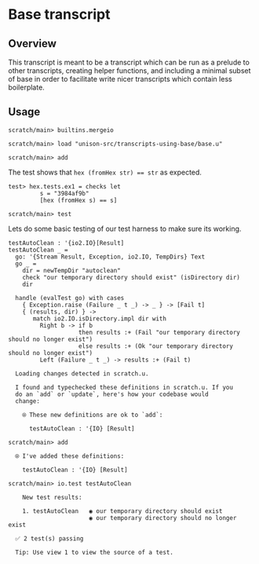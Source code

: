 # Base transcript

## Overview

This transcript is meant to be a transcript which can be run as a
prelude to other transcripts, creating helper functions, and including
a minimal subset of base in order to facilitate write nicer
transcripts which contain less boilerplate.

## Usage

``` ucm :hide
scratch/main> builtins.mergeio

scratch/main> load "unison-src/transcripts-using-base/base.u"

scratch/main> add
```

The test shows that `hex (fromHex str) == str` as expected.

``` unison :hide
test> hex.tests.ex1 = checks let
         s = "3984af9b"
         [hex (fromHex s) == s]
```

``` ucm :hide
scratch/main> test
```

Lets do some basic testing of our test harness to make sure its
working.

``` unison
testAutoClean : '{io2.IO}[Result]
testAutoClean _ =
  go: '{Stream Result, Exception, io2.IO, TempDirs} Text
  go _ =
    dir = newTempDir "autoclean"
    check "our temporary directory should exist" (isDirectory dir)
    dir

  handle (evalTest go) with cases
    { Exception.raise (Failure _ t _) -> _ } -> [Fail t]
    { (results, dir) } ->
       match io2.IO.isDirectory.impl dir with
         Right b -> if b
                    then results :+ (Fail "our temporary directory should no longer exist")
                    else results :+ (Ok "our temporary directory should no longer exist")
         Left (Failure _ t _) -> results :+ (Fail t)
```

``` ucm :added-by-ucm
  Loading changes detected in scratch.u.

  I found and typechecked these definitions in scratch.u. If you
  do an `add` or `update`, here's how your codebase would
  change:

    ⍟ These new definitions are ok to `add`:
    
      testAutoClean : '{IO} [Result]
```

``` ucm
scratch/main> add

  ⍟ I've added these definitions:

    testAutoClean : '{IO} [Result]

scratch/main> io.test testAutoClean

    New test results:

    1. testAutoClean   ◉ our temporary directory should exist
                       ◉ our temporary directory should no longer exist

  ✅ 2 test(s) passing

  Tip: Use view 1 to view the source of a test.
```
